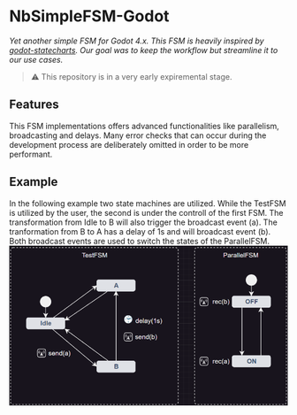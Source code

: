 # NbSimpleFSM-Godot

_Yet another simple FSM for Godot 4.x. This FSM is heavily inspired by [godot-statecharts](https://github.com/derkork/godot-statecharts). Our goal was to keep the workflow but streamline it to our use cases._

> :warning: This repository is in a very early expiremental stage.

## Features
This FSM implementations offers advanced functionalities like parallelism, broadcasting and delays. Many error checks that can occur during the development process are deliberately omitted in order to be more performant.


## Example
In the following example two state machines are utilized. While the TestFSM is utilized by the user, the second is under the controll of the first FSM. The transformation from Idle to B will also trigger the broadcast event (a). The tranformation from B to A has a delay of 1s and will broadcast event (b). Both broadcast events are used to switch the states of the ParallelFSM.
![State machine example](example.png)
